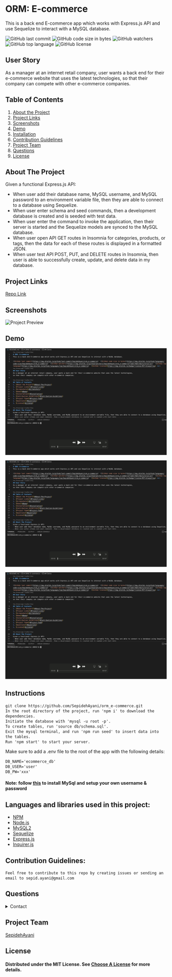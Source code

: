 # ORM: E-commerce
This is a back end E-commerce app which works with Express.js API and use Sequelize to interact with a MySQL database.

![GitHub last commit](https://img.shields.io/github/last-commit/SepidehAyani/orm_e-commerce)  ![GitHub code size in bytes](https://img.shields.io/github/languages/code-size/SepidehAyani/orm_e-commerce)  ![GitHub watchers](https://img.shields.io/github/watchers/SepidehAyani/orm_e-commerce?label=Watch&style=social)  ![GitHub top language](https://img.shields.io/github/languages/top/SepidehAyani/orm_e-commerce)  ![GitHub license](https://img.shields.io/badge/license-MIT-blueyellow) <br> 
## User Story
As a manager at an internet retail company, user wants a back end for their e-commerce website that uses the latest technologies,
so that their company can compete with other e-commerce companies.

## Table of Contents 
1. [About the Project](#About-The-Project)
1. [Project Links](#Project-Links)
1. [Screenshots](#Screenshots)
1. [Demo](#Demo)
1. [Installation](#Installation)
1. [Contribution Guidelines](#Contribution-Guidelines)
1. [Project Team](#Project-Team)
1. [Questions](#Questions)
1. [License](#License)

## About The Project
Given a functional Express.js API: 
- When user add their database name, MySQL username, and MySQL password to an environment variable file, then they are able to connect to a database using Sequelize.
- When user enter schema and seed commands, then a development database is created and is seeded with test data.
- When user enter the command to invoke the application, then their server is started and the Sequelize models are synced to the MySQL database.
- When user open API GET routes in Insomnia for categories, products, or tags, then the data for each of these routes is displayed in a formatted JSON.
- When user test API POST, PUT, and DELETE routes in Insomnia, then user is able to successfully create, update, and delete data in my database.

## Project Links
[Repo Link](https://github.com/SepidehAyani/orm_e-commerce) <br>

## Screenshots
![Project Preview](assets/overview.png)

## Demo

[![Demo on Categories](assets/demo.png)](assets/demo-categories.mov)

[![Demo on Products](assets/demo.png)](assets/demo-products.mov)

[![Demo on Tags](assets/demo.png)](assets/demo-tags.mov)

## Instructions
```  
git clone https://github.com/SepidehAyani/orm_e-commerce.git
In the root directory of the project, run 'npm i' to download the dependencies.
Initiate the database with 'mysql -u root -p'.
To create tables, run 'source db/schema.sql'.
Exit the mysql terminal, and run 'npm run seed' to insert data into the tables.
Run 'npm start' to start your server.
```
Make sure to add a .env file to the root of the app with the following details:
```
DB_NAME='ecommerce_db'
DB_USER='user'
DB_PW='xxx'
```

#### Note: follow [this](https://flaviocopes.com/mysql-how-to-install/) to install MySql and setup your own username & password

## Languages and libraries used in this project:
- <a href="https://www.npmjs.com/">NPM</a>
- <a href="https://nodejs.org/">Node.js</a>
- <a href="https://www.npmjs.com/package/mysql2">MySQL2</a>
- <a href="https://sequelize.org/">Sequelize</a>
- <a href="https://www.npmjs.com/package/express">Express.js</a>
- <a href="https://www.npmjs.com/package/inquirer">Inquirer.js</a>

## Contribution Guidelines:
```  
Feel free to contribute to this repo by creating issues or sending an email to sepid.ayani@gmail.com
```

## Questions
<details>
    <summary>Contact</summary>
    sepid.ayani@gmail.com
</details>

## Project Team
[SepidehAyani](https://github.com/SepidehAyani) <br>

## License
#### Distributed under the MIT License. See [Choose A License](https://choosealicense.com/) for more details.